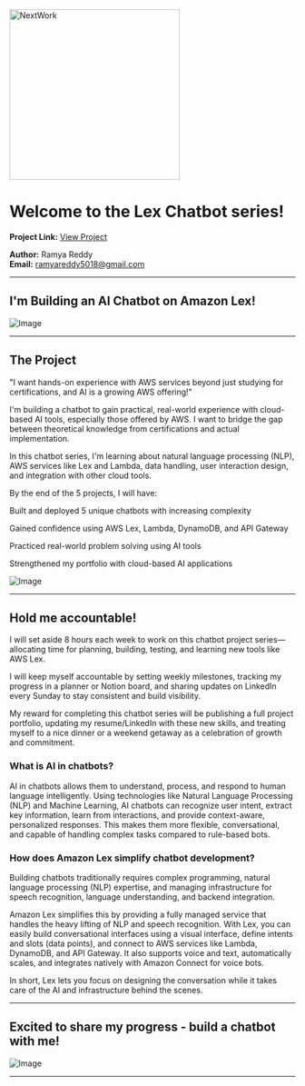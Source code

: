 <img src="https://cdn.prod.website-files.com/677c400686e724409a5a7409/6790ad949cf622dc8dcd9fe4_nextwork-logo-leather.svg" alt="NextWork" width="300" />

# Welcome to the Lex Chatbot series!

**Project Link:** [View Project](http://learn.nextwork.org/projects/aws-ai-lex)

**Author:** Ramya Reddy  
**Email:** ramyareddy5018@gmail.com

---

## I'm Building an AI Chatbot on Amazon Lex!

![Image](http://learn.nextwork.org/daring_cyan_noble_chicken/uploads/aws-ai-lex_ba6d42ae)

---

## The Project

"I want hands-on experience with AWS services beyond just studying for certifications, and AI is a growing AWS offering!"

I'm building a chatbot to gain practical, real-world experience with cloud-based AI tools, especially those offered by AWS. I want to bridge the gap between theoretical knowledge from certifications and actual implementation.

In this chatbot series, I'm learning about natural language processing (NLP), AWS services like Lex and Lambda, data handling, user interaction design, and integration with other cloud tools.

By the end of the 5 projects, I will have:

Built and deployed 5 unique chatbots with increasing complexity

Gained confidence using AWS Lex, Lambda, DynamoDB, and API Gateway

Practiced real-world problem solving using AI tools

Strengthened my portfolio with cloud-based AI applications



![Image](http://learn.nextwork.org/daring_cyan_noble_chicken/uploads/aws-ai-lex_a1b2c3d4)

---

## Hold me accountable!

I will set aside 8 hours each week to work on this chatbot project series—allocating time for planning, building, testing, and learning new tools like AWS Lex.

I will keep myself accountable by setting weekly milestones, tracking my progress in a planner or Notion board, and sharing updates on LinkedIn every Sunday to stay consistent and build visibility.

My reward for completing this chatbot series will be publishing a full project portfolio, updating my resume/LinkedIn with these new skills, and treating myself to a nice dinner or a weekend getaway as a celebration of growth and commitment.

### What is AI in chatbots?

AI in chatbots allows them to understand, process, and respond to human language intelligently. Using technologies like Natural Language Processing (NLP) and Machine Learning, AI chatbots can recognize user intent, extract key information, learn from interactions, and provide context-aware, personalized responses. This makes them more flexible, conversational, and capable of handling complex tasks compared to rule-based bots.

### How does Amazon Lex simplify chatbot development?

Building chatbots traditionally requires complex programming, natural language processing (NLP) expertise, and managing infrastructure for speech recognition, language understanding, and backend integration.

Amazon Lex simplifies this by providing a fully managed service that handles the heavy lifting of NLP and speech recognition. With Lex, you can easily build conversational interfaces using a visual interface, define intents and slots (data points), and connect to AWS services like Lambda, DynamoDB, and API Gateway. It also supports voice and text, automatically scales, and integrates natively with Amazon Connect for voice bots.

In short, Lex lets you focus on designing the conversation while it takes care of the AI and infrastructure behind the scenes.

---

## Excited to share my progress - build a chatbot with me!

![Image](http://learn.nextwork.org/daring_cyan_noble_chicken/uploads/aws-ai-lex_ba6d42ae)

---
